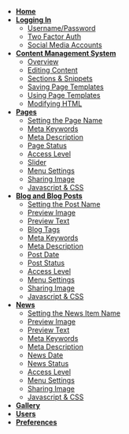 * [**Home**](/)
* [**Logging In**](login.md)
	* <a href="/#/login#logging-in-with-usernamepassword">Username/Password</a>
	* <a href="/#/login#logging-in-with-two-factor-auth">Two Factor Auth</a>
	* <a href="/#/login#social-media-accounts">Social Media Accounts</a>
* <a href="/#/cms?id=content-management-system"><strong>Content Management System</strong></a>
	* <a href="/#/cms?id=overview">Overview</a>
	* <a href="/#/cms?id=making-content-editable">Editing Content</a>
	* <a href="/#/cms?id=sections-amp-snippets">Sections & Snippets</a>
	* <a href="/#/cms?id=using-page-templates">Saving Page Templates</a>
	* <a href="/#/cms?id=saving-page-templates">Using Page Templates</a>
	* <a href="/#/cms?id=modifying-html">Modifying HTML</a>
* <a href="/#/pages?id=working-with-pages"><strong>Pages</strong></a>
	* <a href="/#/pages?id=set-the-page-name">Setting the Page Name</a>
	* <a href="/#/pages?id=meta-keywords">Meta Keywords</a>
	* <a href="/#/pages?id=meta-description">Meta Description</a>
	* <a href="/#/pages?id=page-status">Page Status</a>
	* <a href="/#/pages?id=access-level">Access Level</a>
	* <a href="/#/pages?id=slider">Slider</a>
	* <a href="/#/pages?id=menu-settings">Menu Settings</a>
	* <a href="/#/pages?id=sharing-image">Sharing Image</a>
	* <a href="/#/pages?id=javascript-and-css">Javascript & CSS</a>
* <a href="/#/blog?id=blog-and-blog-posts"><strong>Blog and Blog Posts</strong></a>
	* <a href="/#/blog?id=set-the-page-name">Setting the Post Name</a>
	* <a href="/#/blog?id=preview-image">Preview Image</a>
	* <a href="/#/blog?id=preview-text">Preview Text</a>
	* <a href="/#/blog?id=blog-tags">Blog Tags</a>
	* <a href="/#/blog?id=meta-keywords">Meta Keywords</a>
	* <a href="/#/blog?id=meta-description">Meta Description</a>
	* <a href="/#/blog?id=post-date">Post Date</a>
	* <a href="/#/blog?id=post-status">Post Status</a>
	* <a href="/#/blog?id=access-level">Access Level</a>
	* <a href="/#/blog?id=menu-settings">Menu Settings</a>
	* <a href="/#/blog?id=sharing-image">Sharing Image</a>
	* <a href="/#/blog?id=javascript-and-css">Javascript & CSS</a>
* <a href="/#/news?id=blog-and-blog-posts"><strong>News</strong></a>
	* <a href="/#/news?id=set-the-page-name">Setting the News Item Name</a>
	* <a href="/#/news?id=preview-image">Preview Image</a>
	* <a href="/#/news?id=preview-text">Preview Text</a>
	* <a href="/#/news?id=meta-keywords">Meta Keywords</a>
	* <a href="/#/news?id=meta-description">Meta Description</a>
	* <a href="/#/news?id=news-date">News Date</a>
	* <a href="/#/news?id=news-status">News Status</a>
	* <a href="/#/news?id=access-level">Access Level</a>
	* <a href="/#/news?id=menu-settings">Menu Settings</a>
	* <a href="/#/news?id=sharing-image">Sharing Image</a>
	* <a href="/#/news?id=javascript-and-css">Javascript & CSS</a>
* [**Gallery**](gallery.md)
* [**Users**](users.md)
* [**Preferences**](prefs.md)
